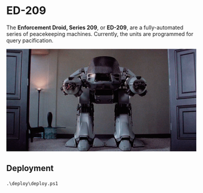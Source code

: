 # ED-209

The **Enforcement Droid, Series 209**, or **ED-209**, are a fully-automated series of peacekeeping machines. Currently, the units are programmed for query pacification.

![The friendly face of neighborhood session management.](/doc/img/ED209.gif)

## Deployment

`.\deploy\deploy.ps1`

